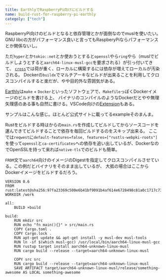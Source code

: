 ```yaml
---
title: EarthlyでRaspberryPi向けにビルドする
name: build-rust-for-raspberry-pi-earthly
categoly: ["tech"]
---
```


RaspberryPi向けのビルドとなると依存管理とかが面倒なのでmuslを使いたい。
GNU libcの方がパフォーマンス良いと言ってもRaspberyPiならパフォーマンスとか関係ないし。

ただ`hyper`とか`tokio::net`とか使おうとすると`openssl`やら`ring`やら（muslでビルドしようとすると`aarch64-linux-musl-gcc`を要求される）が引っ付いてきて、
[`cross`](https://github.com/cross-rs/cross)では荷が重く、ローカルに構築するには依存が増えてローカルが汚染される。
Dockerの`buildx`でマルチアーキなビルドが出来ることを利用してクロスコンパイルすると楽だが、やや目的外な雰囲気がある。

[Earthly](https://earthly.dev)は`make` + `Docker`といったソフトウェアで、`Makefile`っぽくDockerイメージのビルドを書ける上、
バイナリのコンパイルのようなDockerだとやや無理矢理感のある事も自然に書ける。VSCode向けの[Extension](https://marketplace.visualstudio.com/items?itemName=earthly.earthfile-syntax-highlighting)もある。

サンプルはこんな感じ。ほとんど公式サイトに載ってるexampleそのまんま。

Rustをビルドする時はからの`main.rs`を作成してビルドしてからソースコードを運んできてビルドすることで依存を毎回ビルドするのをスキップ出来る。
ここでは`reqwest`に`default-features=false, features=["rustls-webpki-roots"]`を使って`openssl`と`ca-certificates`への依存を追い出しているが、DockerなのでOpenSSLを持って来れば`native-tls`でのビルドも簡単。

`FROM`文で`aarch64`向けのイメージのDigestを指定してクロスコンパイルさせている。この例だとバイナリをそのまま出しているが、
大抵の場合はここからDockerイメージをビルドするだろう。

```earthly
VERSION 0.6
FROM rust:latest@sha256:97fa23369c500e6b41bf9091b4af614e6728498c81a0c1717c73480085eefb9e
WORKDIR /work

all:
    BUILD +build

build:
    RUN mkdir src
    RUN echo "fn main(){}" > src/main.rs
    COPY Cargo.toml .
    COPY Cargo.lock .
    RUN apt-get update && apt-get install -y musl-dev musl-tools
    RUN ln -sf $(which musl-gcc) /usr/local/bin/aarch64-linux-musl-gcc
    RUN rustup target install aarch64-unknown-linux-musl
    RUN cargo build --release --target=aarch64-unknown-linux-musl

    COPY src src
    RUN cargo build --release --target=aarch64-unknown-linux-musl
    SAVE ARTIFACT target/aarch64-unknown-linux-musl/release/something-awesome AS LOCAL something-awesome
```